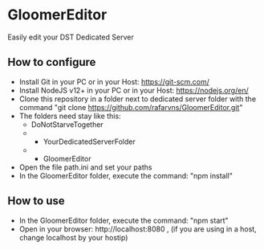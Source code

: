 # GloomerEditor
Easily edit your DST Dedicated Server

## How to configure
- Install Git in your PC or in your Host: https://git-scm.com/
- Install NodeJS v12+ in your PC or in your Host: https://nodejs.org/en/
- Clone this repository in a folder next to dedicated server folder with the command "git clone https://github.com/rafarvns/GloomerEditor.git"
- The folders need stay like this: 
  - DoNotStarveTogether
  - - YourDedicatedServerFolder
  - - GloomerEditor
- Open the file path.ini and set your paths
- In the GloomerEditor folder, execute the command: "npm install"

## How to use
- In the GloomerEditor folder, execute the command: "npm start"
- Open in your browser: http://localhost:8080 , (if you are using in a host, change localhost by your hostip)
